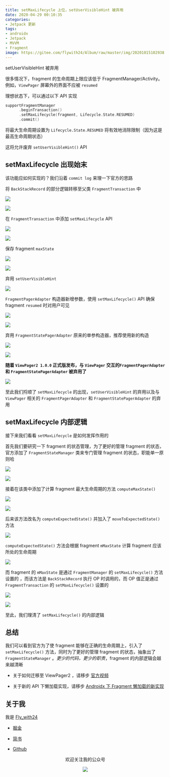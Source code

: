 ```yaml
---
title: setMaxLifecycle 上位，setUserVisibleHint 被弃用
date: 2020-04-29 00:10:35
categories: 
- Jetpack 更新
tags: 
- androidx
- Jetpack
- MVVM
- Fragment
image: https://gitee.com/flywith24/Album/raw/master/img/20201015102938.png
---
```


setUserVisibleHint 被弃用

<!-- more-->

很多情况下，fragment 的生命周期上限应该低于 FragmentManager/Activity。例如，`ViewPager` 屏幕外的界面不应被 `resumed`



理想状态下，可以通过以下 API 实现

``` kotlin
supportFragmentManager
	  .beginTransaction()
      .setMaxLifecycle(fragment, Lifecycle.State.RESUMED)
      .commit()
```



将最大生命周期设置为 `Lifecycle.State.RESUMED` 将有效地消除限制（因为这是最高生命周期状态）



这将允许废弃 `setUserVisibleHint()` API

<!-- more-->


## setMaxLifecycle 出现始末

该功能应如何实现的？我们沿着 `commit log` 来理一下官方的思路



将 `BackStackRecord` 的部分逻辑转移至父类 `FragmentTransaction` 中



![](https://gitee.com/flywith24/Album/raw/master/img/20200423094356.png)

![](https://gitee.com/flywith24/Album/raw/master/img/20200423101522.png)



在 `FragmentTransaction` 中添加 `setMaxLifecycle` API

![](https://gitee.com/flywith24/Album/raw/master/img/20200423101908.png)

![](https://gitee.com/flywith24/Album/raw/master/img/20200423102052.png)



保存 fragment `maxState`

![](https://gitee.com/flywith24/Album/raw/master/img/20200423103245.png)

![](https://gitee.com/flywith24/Album/raw/master/img/20200423103057.png)



弃用 `setUserVisibleHint`

![](https://gitee.com/flywith24/Album/raw/master/img/20200423103528.png)



`FragmentPagerAdapter` 构造器新增参数，使用 `setMaxLifecycle()` API 确保 fragment `resumed` 时对用户可见



![](https://gitee.com/flywith24/Album/raw/master/img/20200423104355.png)

![](https://gitee.com/flywith24/Album/raw/master/img/20200423104634.png)



弃用 `FragmentStatePagerAdapter` 原来的单参构造器，推荐使用新的构造



![](https://gitee.com/flywith24/Album/raw/master/img/20200423105038.png)

![](https://gitee.com/flywith24/Album/raw/master/img/20200423105144.png)



**随着 `ViewPager2 1.0.0` 正式版发布，与 `ViewPager` 交互的`FragmentPagerAdapter` 和 `FragmentStatePagerAdapter` 被弃用了**

![](https://gitee.com/flywith24/Album/raw/master/img/20200423111201.png)



至此我们捋顺了 `setMaxLifecycle` 的出现，`setUserVisibleHint` 的弃用以及与`ViewPager` 相关的 `FragmentPagerAdapter` 和 `FragmentStatePagerAdapter` 的弃用



## setMaxLifecycle 内部逻辑

接下来我们看看 `setMaxLifecycle`  是如何发挥作用的

首先我们要研究一下 fragment 的状态管理，为了更好的管理 fragment 的状态，官方添加了 `FragmentStateManager` 类来专门管理 fragment 的状态，职能单一原则哈



![](https://gitee.com/flywith24/Album/raw/master/img/20200423113312.png)

![](https://gitee.com/flywith24/Album/raw/master/img/20200423113509.png)



接着在该类中添加了计算 fragment 最大生命周期的方法 `computeMaxState()` 



![](https://gitee.com/flywith24/Album/raw/master/img/20200423114557.png)

![](https://gitee.com/flywith24/Album/raw/master/img/20200423114615.png)



后来该方法改名为 `computeExpectedState()` 并加入了 `moveToExpectedState()` 方法



![](https://gitee.com/flywith24/Album/raw/master/img/20200423115055.png)



`computeExpectedState()`  方法会根据 fragment `mMaxState` 计算 fragment 应该所处的生命周期



![](https://gitee.com/flywith24/Album/raw/master/img/20200423115521.png)



而 fragment 的 `mMaxState` 是通过 `FragmentManager` 的 `setMaxLifecycle()` 方法设置的 ，而该方法是 `BackStackRecord` 执行 OP 时调用的，而 OP 值正是通过 `FragmentTransaction` 的 `setMaxLifecycle()` 设置的



![](https://gitee.com/flywith24/Album/raw/master/img/20200423115744.png)

![](https://gitee.com/flywith24/Album/raw/master/img/20200423115928.png)



至此，我们理清了 `setMaxLifecycle()` 的内部逻辑



## 总结

我们可以看到官方为了使 fragment 能够在正确的生命周期上，引入了 `setMaxLifecycle()` 方法，同时为了更好的管理 fragment 的状态，抽象出了 `FragmentStateManager` 。*更少的代码，更少的职责*，fragment 的内部逻辑会越来越清晰



- 关于如何迁移至 ViewPager2 ，请移步 [官方视频](https://www.bilibili.com/video/BV1uJ411C7S4?from=search&seid=7755962876168902731)

- 关于新的 API 下懒加载实现，请移步 [Androidx 下 Fragment 懒加载的新实现](https://juejin.im/post/5e232d01e51d455801624c06)

  



## 关于我

我是 [Fly_with24](https://flywith24.gitee.io/)
- [掘金](https://juejin.im/user/57c7f6870a2b58006b1cfd6c)

- [简书](https://www.jianshu.com/u/3d5ad6043d66)

- [Github](https://github.com/Flywith24)

  


<center><p> 欢迎关注我的公众号</p></center>

<div align=center><img src="https://gitee.com/flywith24/Album/raw/master/img/20200429102625.jpg"/></div>




